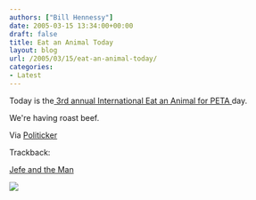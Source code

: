 ```yaml
---
authors: ["Bill Hennessy"]
date: 2005-03-15 13:34:00+00:00
draft: false
title: Eat an Animal Today
layout: blog
url: /2005/03/15/eat-an-animal-today/
categories:
- Latest
---
```


Today is the[ 3rd annual International Eat an Animal for PETA ](https://www.yourish.com/archives/2003/feb23-mar1_2003.html#2003030102)day.




We're having roast beef.




Via [Politicker](https://www.thepoliticker.net/archives/2005/03/internation_eat.html)




Trackback:




[Jefe and the Man](https://jefeandtheman.blogspot.com/2005/03/eat-animal-for-peta-day.html)

![](https://blog.billhennessy.com/aggbug.aspx?PostID=1367)

